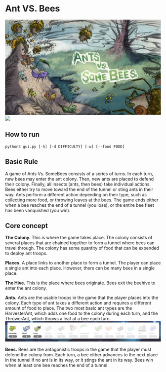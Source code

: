 # Ant VS. Bees
<img src="antvsbee-mainpage.png">
<img src="scrreenshoot.png">

## How to run

```
python3 gui.py [-h] [-d DIFFICULTY] [-w] [--food FOOD]
```
## Basic Rule
A game of Ants Vs. SomeBees consists of a series of turns. In each turn, new bees may enter the ant colony. Then, new ants are placed to defend their colony. Finally, all insects (ants, then bees) take individual actions. Bees either try to move toward the end of the tunnel or sting ants in their way. Ants perform a different action depending on their type, such as collecting more food, or throwing leaves at the bees. The game ends either when a bee reaches the end of a tunnel (you lose), or the entire bee fleet has been vanquished (you win).

## Core concept
**The Colony.** This is where the game takes place. The colony consists of several places that are chained together to form a tunnel where bees can travel through. The colony has some quantity of food that can be expended to deploy ant troops.

**Places.** A place links to another place to form a tunnel. The player can place a single ant into each place. However, there can be many bees in a single place.

**The Hive.** This is the place where bees originate. Bees exit the beehive to enter the ant colony.

**Ants.** Ants are the usable troops in the game that the player places into the colony. Each type of ant takes a different action and requires a different amount of food to place. The two most basic ant types are the HarvesterAnt, which adds one food to the colony during each turn, and the ThrowerAnt, which throws a leaf at a bee each turn. 
<img src="allAnts.png">

**Bees.** Bees are the antagonistic troops in the game that the player must defend the colony from. Each turn, a bee either advances to the next place in the tunnel if no ant is in its way, or it stings the ant in its way. Bees win when at least one bee reaches the end of a tunnel.
